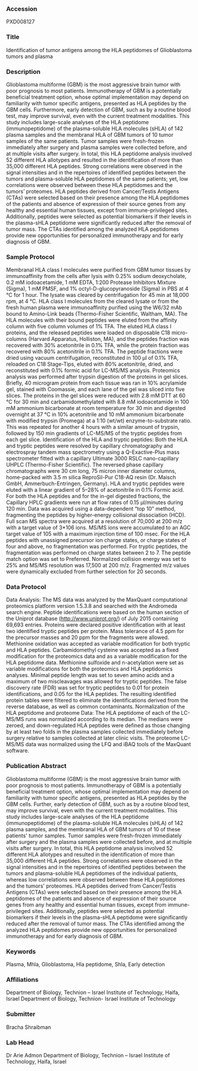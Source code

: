 ### Accession
PXD008127

### Title
Identification of tumor antigens among the HLA peptidomes of Glioblastoma tumors and plasma

### Description
Glioblastoma multiforme (GBM) is the most aggressive brain tumor with poor prognosis to most patients. Immunotherapy of GBM is a potentially beneficial treatment option, whose optimal implementation may depend on familiarity with tumor specific antigens, presented as HLA peptides by the GBM cells. Furthermore, early detection of GBM, such as by a routine blood test, may improve survival, even with the current treatment modalities. This study includes large-scale analyses of the HLA peptidome (immunopeptidome) of the plasma-soluble HLA molecules (sHLA) of 142 plasma samples and the membranal HLA of GBM tumors of 10 tumor samples of the same patients. Tumor samples were fresh-frozen immediately after surgery and plasma samples were collected before, and at multiple visits after surgery. In total, this HLA peptidome analysis involved 52 different HLA allotypes and resulted in the identification of more than 35,000 different HLA peptides. Strong correlations were observed in the signal intensities and in the repertoires of identified peptides between the tumors and plasma-soluble HLA peptidomes of the same patients; yet, low correlations were observed between these HLA peptidomes and the tumors’ proteomes. HLA peptides derived from Cancer/Testis Antigens (CTAs) were selected based on their presence among the HLA peptidomes of the patients and absence of expression of their source genes from any healthy and essential human tissues, except from immune-privileged sites. Additionally, peptides were selected as potential biomarkers if their levels in the plasma-sHLA peptidome were significantly reduced after the removal of tumor mass. The CTAs identified among the analyzed HLA peptidomes provide new opportunities for personalized immunotherapy and for early diagnosis of GBM.

### Sample Protocol
Membranal HLA class I molecules were purified from GBM tumor tissues by immunoaffinity from the cells after lysis with 0.25% sodium deoxycholate, 0.2 mM iodoacetamide, 1 mM EDTA, 1:200 Protease Inhibitors Mixture (Sigma), 1 mM PMSF, and 1% octyl-D-glucopyranoside (Sigma) in PBS at 4 °C for 1 hour. The lysate was cleared by centrifugation for 45 min at 18,000 rpm, at 4 °C. HLA class I molecules from the cleared lysate or from the fresh human plasma were immunoaffinity purified using the W6/32 mAb bound to Amino-Link beads (Thermo-Fisher Scientific, Waltham, MA). The HLA molecules with their bound peptides were eluted from the affinity column with five column volumes of 1% TFA. The eluted HLA class I proteins, and the released peptides were loaded on disposable C18 micro-columns (Harvard Apparatus, Holliston, MA), and the peptides fraction was recovered with 30% acetonitrile in 0.1% TFA, while the protein fraction was recovered with 80% acetonitrile in 0.1% TFA. The peptide fractions were dried using vacuum centrifugation, reconstituted in 100 μl of 0.1% TFA, reloaded on C18 Stage-Tips, eluted with 80% acetonitrile, dried, and reconstituted with 0.1% formic acid for LC-MS/MS analysis.  Proteomics analysis was performed after trypsin digestion of the proteins in gel slices. Briefly, 40 microgram protein from each tissue was ran in 10% acrylamide gel, stained with Coomassie, and each lane of the gel was sliced into five slices. The proteins in the gel slices were reduced with 2.8 mM DTT at 60 °C for 30 min and carbamidomethylated with 8.8 mM iodoacetamide in 100 mM ammonium bicarbonate at room temperature for 30 min and digested overnight at 37 °C in 10% acetonitrile and 10 mM ammonium bicarbonate with modified trypsin (Promega) at a 1:10 (wt/wt) enzyme-to-substrate ratio. This was repeated for another 4 hours with a similar amount of trypsin, followed by 150 min gradients of LC-MS/MS of the tryptic peptides from each gel slice.  Identification of the HLA and tryptic peptides: Both the HLA and tryptic peptides were resolved by capillary chromatography and electrospray tandem mass spectrometry using a Q-Exactive-Plus mass spectrometer fitted with a capillary Ultimate 3000 RSLC nano-capillary UHPLC (Thermo-Fisher Scientific). The reversed phase capillary chromatographs were 30 cm long, 75 micron inner diameter columns, home-packed with 3.5 m silica ReproSil-Pur C18-AQ resin (Dr. Maisch GmbH, Ammerbuch-Entringen, Germany). HLA and tryptic peptides were eluted with a linear gradient of 5–28% of acetonitrile in 0.1% Formic acid. For both the HLA peptides and for the in-gel digested fractions, the Capillary HPLC gradients were run at flow rates of 0.15 µl/minutes during 120 min. Data was acquired using a data-dependent “top 10” method, fragmenting the peptides by higher-energy collisional dissociation (HCD). Full scan MS spectra were acquired at a resolution of 70,000 at 200 m/z with a target value of 3*106 ions. MS/MS ions were accumulated to an AGC target value of 105 with a maximum injection time of 100 msec. For the HLA peptides with unassigned precursor ion charge states, or charge states of four and above, no fragmentation was performed. For tryptic peptides, the fragmentation was performed on charge states between 2 to 7. The peptide match option was set to Preferred. Normalized collision energy was set to 25% and MS/MS resolution was 17,500 at 200 m/z. Fragmented m/z values were dynamically excluded from further selection for 20 seconds.

### Data Protocol
Data Analysis: The MS data was analyzed by the MaxQuant computational proteomics platform version 1.5.3.8 and searched with the Andromeda search engine. Peptide identifications were based on the human section of the Uniprot database (http://www.uniprot.org/) of July 2015 containing 69,693 entries. Proteins were declared positive identification with at least two identified tryptic peptides per protein. Mass tolerance of 4.5 ppm for the precursor masses and 20 ppm for the fragments were allowed. Methionine oxidation was accepted as variable modification for both tryptic and HLA peptides. Carbamidomethyl cysteine was accepted as a fixed modification for the proteomics data and as a variable modification for the HLA peptidome data. Methionine sulfoxide and n-acetylation were set as variable modifications for both the proteomics and HLA peptidomics analyses. Minimal peptide length was set to seven amino acids and a maximum of two miscleavages was allowed for tryptic peptides. The false discovery rate (FDR) was set for tryptic peptides to 0.01 for protein identifications, and 0.05 for the HLA peptides. The resulting identified protein tables were filtered to eliminate the identifications derived from the reverse database, as well as common contaminants.  Normalization of the HLA peptidome and proteome Data: The HLA peptidome of each of the LC-MS/MS runs was normalized according to its median. The medians were zeroed, and down-regulated HLA peptides were defined as those changing by at least two folds in the plasma samples collected immediately before surgery relative to samples collected at later clinic visits. The proteome LC-MS/MS data was normalized using the LFQ and iBAQ tools of the MaxQuant software.

### Publication Abstract
Glioblastoma multiforme (GBM) is the most aggressive brain tumor with poor prognosis to most patients. Immunotherapy of GBM is a potentially beneficial treatment option, whose optimal implementation may depend on familiarity with tumor specific antigens, presented as HLA peptides by the GBM cells. Further, early detection of GBM, such as by a routine blood test, may improve survival, even with the current treatment modalities. This study includes large-scale analyses of the HLA peptidome (immunopeptidome) of the plasma-soluble HLA molecules (sHLA) of 142 plasma samples, and the membranal HLA of GBM tumors of 10 of these patients' tumor samples. Tumor samples were fresh-frozen immediately after surgery and the plasma samples were collected before, and at multiple visits after surgery. In total, this HLA peptidome analysis involved 52 different HLA allotypes and resulted in the identification of more than 35,000 different HLA peptides. Strong correlations were observed in the signal intensities and in the repertoires of identified peptides between the tumors and plasma-soluble HLA peptidomes of the individual patients, whereas low correlations were observed between these HLA peptidomes and the tumors' proteomes. HLA peptides derived from Cancer/Testis Antigens (CTAs) were selected based on their presence among the HLA peptidomes of the patients and absence of expression of their source genes from any healthy and essential human tissues, except from immune-privileged sites. Additionally, peptides were selected as potential biomarkers if their levels in the plasma-sHLA peptidome were significantly reduced after the removal of tumor mass. The CTAs identified among the analyzed HLA peptidomes provide new opportunities for personalized immunotherapy and for early diagnosis of GBM.

### Keywords
Plasma, Mhla, Glioblastoma, Hla peptidome, Shla, Early detection

### Affiliations
Department of Biology, Technion – Israel Institute of Technology, Haifa, Israel
Department of Biology, Technion- Israel Institute of Technology

### Submitter
Bracha Shraibman

### Lab Head
Dr Arie Admon
Department of Biology, Technion – Israel Institute of Technology, Haifa, Israel


